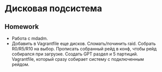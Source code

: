 # **Дисковая подсистема**

## **Homework**

- Работа с mdadm.
- Добавить в Vagrantfile еще дисков.
Сломать/починить raid.
Собрать R0/R5/R10 на выбор.
Прописать собранный рейд в конф, чтобы рейд собирался при загрузке.
Создать GPT раздел и 5 партиций.
Vagrantfile, который сразу собирает систему с подключенным рейдом.
